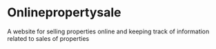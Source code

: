 # Onlinepropertysale
A website for selling properties online and keeping track of information related to sales of properties
